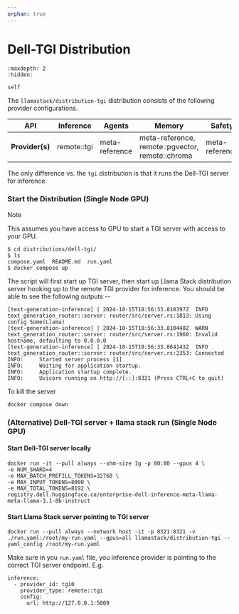 ```yaml
---
orphan: true
---
```

# Dell-TGI Distribution

```{toctree}
:maxdepth: 2
:hidden:

self
```

The `llamastack/distribution-tgi` distribution consists of the following provider configurations.


| **API**         	| **Inference** 	| **Agents**     	| **Memory**                                       	| **Safety**     	|
|-----------------	|---------------	|----------------	|--------------------------------------------------	|----------------	|
| **Provider(s)** 	| remote::tgi   	| meta-reference 	| meta-reference, remote::pgvector, remote::chroma 	| meta-reference 	|


The only difference vs. the `tgi` distribution is that it runs the Dell-TGI server for inference.


### Start the Distribution (Single Node GPU)

> [!NOTE]
> This assumes you have access to GPU to start a TGI server with access to your GPU.

```
$ cd distributions/dell-tgi/
$ ls
compose.yaml  README.md  run.yaml
$ docker compose up
```

The script will first start up TGI server, then start up Llama Stack distribution server hooking up to the remote TGI provider for inference. You should be able to see the following outputs --
```
[text-generation-inference] | 2024-10-15T18:56:33.810397Z  INFO text_generation_router::server: router/src/server.rs:1813: Using config Some(Llama)
[text-generation-inference] | 2024-10-15T18:56:33.810448Z  WARN text_generation_router::server: router/src/server.rs:1960: Invalid hostname, defaulting to 0.0.0.0
[text-generation-inference] | 2024-10-15T18:56:33.864143Z  INFO text_generation_router::server: router/src/server.rs:2353: Connected
INFO:     Started server process [1]
INFO:     Waiting for application startup.
INFO:     Application startup complete.
INFO:     Uvicorn running on http://[::]:8321 (Press CTRL+C to quit)
```

To kill the server
```
docker compose down
```

### (Alternative) Dell-TGI server + llama stack run (Single Node GPU)

#### Start Dell-TGI server locally
```
docker run -it --pull always --shm-size 1g -p 80:80 --gpus 4 \
-e NUM_SHARD=4
-e MAX_BATCH_PREFILL_TOKENS=32768 \
-e MAX_INPUT_TOKENS=8000 \
-e MAX_TOTAL_TOKENS=8192 \
registry.dell.huggingface.co/enterprise-dell-inference-meta-llama-meta-llama-3.1-8b-instruct
```


#### Start Llama Stack server pointing to TGI server

```
docker run --pull always --network host -it -p 8321:8321 -v ./run.yaml:/root/my-run.yaml --gpus=all llamastack/distribution-tgi --yaml_config /root/my-run.yaml
```

Make sure in you `run.yaml` file, you inference provider is pointing to the correct TGI server endpoint. E.g.
```
inference:
  - provider_id: tgi0
    provider_type: remote::tgi
    config:
      url: http://127.0.0.1:5009
```

